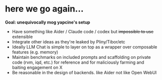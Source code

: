 # here we go again...

**Goal: unequivocally mog yapcine's setup**

- Have something like Aider / Claude code / codex but ~~impossible to use~~
extensible
- Integrate other ideas as they're leaked by Pliny/Tibor/etc
- Ideally LLM Chat is simple to layer on top as a wrapper over composable
features (e.g. memory)
- Maintain benchmarks on included prompts and scaffolding on private code (rvm,
iqd, etc.) for reference and for maliciously farming and baiting engagement on X
- Be reasonable in the design of backends. like Aider not like Open WebUI
